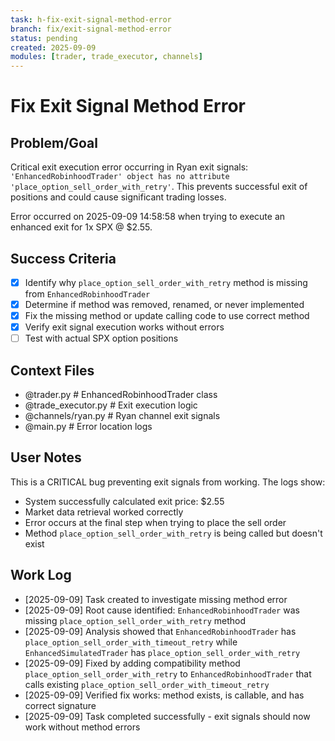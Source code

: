 ```yaml
---
task: h-fix-exit-signal-method-error
branch: fix/exit-signal-method-error
status: pending
created: 2025-09-09
modules: [trader, trade_executor, channels]
---
```


# Fix Exit Signal Method Error

## Problem/Goal
Critical exit execution error occurring in Ryan exit signals: `'EnhancedRobinhoodTrader' object has no attribute 'place_option_sell_order_with_retry'`. This prevents successful exit of positions and could cause significant trading losses.

Error occurred on 2025-09-09 14:58:58 when trying to execute an enhanced exit for 1x SPX @ $2.55.

## Success Criteria
- [x] Identify why `place_option_sell_order_with_retry` method is missing from `EnhancedRobinhoodTrader`
- [x] Determine if method was removed, renamed, or never implemented
- [x] Fix the missing method or update calling code to use correct method
- [x] Verify exit signal execution works without errors
- [ ] Test with actual SPX option positions

## Context Files
<!-- Added by context-gathering agent or manually -->
- @trader.py                    # EnhancedRobinhoodTrader class
- @trade_executor.py            # Exit execution logic
- @channels/ryan.py             # Ryan channel exit signals
- @main.py                      # Error location logs

## User Notes
This is a CRITICAL bug preventing exit signals from working. The logs show:
- System successfully calculated exit price: $2.55
- Market data retrieval worked correctly
- Error occurs at the final step when trying to place the sell order
- Method `place_option_sell_order_with_retry` is being called but doesn't exist

## Work Log
- [2025-09-09] Task created to investigate missing method error
- [2025-09-09] Root cause identified: `EnhancedRobinhoodTrader` was missing `place_option_sell_order_with_retry` method
- [2025-09-09] Analysis showed that `EnhancedRobinhoodTrader` has `place_option_sell_order_with_timeout_retry` while `EnhancedSimulatedTrader` has `place_option_sell_order_with_retry`
- [2025-09-09] Fixed by adding compatibility method `place_option_sell_order_with_retry` to `EnhancedRobinhoodTrader` that calls existing `place_option_sell_order_with_timeout_retry`
- [2025-09-09] Verified fix works: method exists, is callable, and has correct signature
- [2025-09-09] Task completed successfully - exit signals should now work without method errors